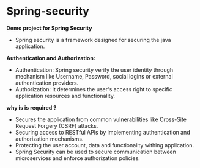 # Spring-security
**Demo project for Spring Security**

- Spring security is a framework designed for securing the java application.

**Authentication and Authorization:**
- Authentication: Spring security verify the user identity through mechanism like Username, Password, social logins or external authentication providers.
- Authorization: It determines the user's access right to specific application resources and functionality.

**why is is required ?**
- Secures the application from common vulnerabilities like Cross-Site Request Forgery (CSRF) attacks.
- Securing access to RESTful APIs by implementing authentication and authorization mechanisms.
- Protecting the user account, data and functionality withing application.
- Spring Security can be used to secure communication between microservices and enforce authorization policies. 
